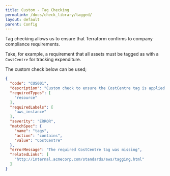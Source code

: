 ```yaml
---
title: Custom - Tag Checking
permalink: /docs/check_library/tagged/
layout: default
parent: Config
---
```


Tag checking allows us to ensure that Terraform confirms to company compliance requirements.

Take, for example, a requirement that all assets must be tagged as with a `CostCentre` for tracking expenditure.

The custom check below can be used;

```json
{
  "code": "CUS001",
  "description": "Custom check to ensure the CostCentre tag is applied to EC2 instances",
  "requiredTypes": [
    "resource"
  ],
  "requiredLabels": [
    "aws_instance"
  ],
  "severity": "ERROR",
  "matchSpec": {
    "name": "tags",
    "action": "contains",
    "value": "CostCentre"
  },
  "errorMessage": "The required CostCentre tag was missing",
  "relatedLinks": [
    "http://internal.acmecorp.com/standards/aws/tagging.html"
  ]
}
```